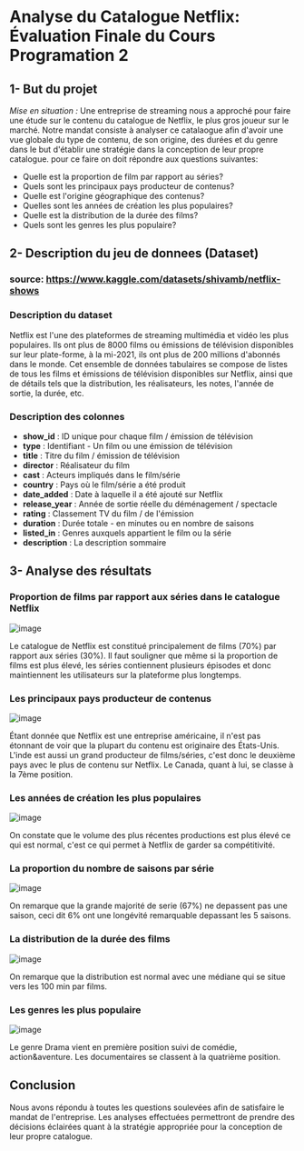 # Analyse du Catalogue Netflix: Évaluation Finale du Cours Programation 2
## 1- But du projet
*Mise en situation :* Une entreprise de streaming nous a approché pour faire une étude sur le contenu du catalogue de Netflix, le plus gros joueur sur le marché. Notre mandat consiste à analyser ce catalaogue afin d'avoir une vue globale du type de contenu, de son origine, des durées et du genre dans le but d'établir une stratégie dans la conception de leur propre catalogue. pour ce faire on doit répondre aux questions suivantes:
- Quelle est la proportion de film par rapport au séries?
- Quels sont les principaux pays producteur de contenus? 
- Quelle est l'origine géographique des contenus?
- Quelles sont les années de création les plus populaires?
- Quelle est la distribution de la durée des films?
- Quels sont les genres les plus populaire?

## 2- Description du jeu de donnees (Dataset)
### source:  https://www.kaggle.com/datasets/shivamb/netflix-shows
### Description du dataset
Netflix est l'une des plateformes de streaming multimédia et vidéo les plus populaires. Ils ont plus de 8000 films ou émissions de télévision disponibles sur leur plate-forme, à la mi-2021, ils ont plus de 200 millions d'abonnés dans le monde. Cet ensemble de données tabulaires se compose de listes de tous les films et émissions de télévision disponibles sur Netflix, ainsi que de détails tels que la distribution, les réalisateurs, les notes, l'année de sortie, la durée, etc.
### Description des colonnes
- **show_id** : ID unique pour chaque film / émission de télévision
- **type** : Identifiant - Un film ou une émission de télévision
- **title** : Titre du film / émission de télévision
- **director** : Réalisateur du film
- **cast** : Acteurs impliqués dans le film/série
- **country** : Pays où le film/série a été produit
- **date_added** : Date à laquelle il a été ajouté sur Netflix
- **release_year** : Année de sortie réelle du déménagement / spectacle
- **rating** : Classement TV du film / de l'émission
- **duration** : Durée totale - en minutes ou en nombre de saisons
- **listed_in** : Genres auxquels appartient le film ou la série
- **description** : La description sommaire

## 3- Analyse des résultats
### Proportion de films par rapport aux séries dans le catalogue Netflix
![image](https://user-images.githubusercontent.com/116452605/197362470-c9b0883e-e00e-4e26-bbd3-f45e807cce1a.png)

Le catalogue de Netflix est constitué principalement de films (70%) par rapport aux séries (30%). Il faut souligner que même si la proportion de films est plus élevé, les séries contiennent plusieurs épisodes et donc maintiennent les utilisateurs sur la plateforme plus longtemps.

### Les principaux pays producteur de contenus
![image](https://user-images.githubusercontent.com/116452605/197362656-b00d0e14-244f-4fb6-ab54-b18ed69536ac.png)

Étant donnée que Netflix est une entreprise américaine, il n'est pas étonnant de voir que la plupart du contenu est originaire des États-Unis. L'inde est aussi un grand producteur de films/séries, c'est donc le deuxième pays avec le plus de contenu sur Netflix. Le Canada, quant à lui, se classe à la 7ème position.

###  Les années de création les plus populaires
![image](https://user-images.githubusercontent.com/116452605/197362864-546a7465-40d8-4349-affe-a57519020f32.png)

On constate que le volume des plus récentes productions est plus élevé ce qui est normal, c'est ce qui permet à Netflix de garder sa compétitivité.

### La proportion du nombre de saisons par série
![image](https://user-images.githubusercontent.com/116452605/197362984-93501dee-7d2e-484a-b5aa-8fe37781a4cf.png)

On remarque que la grande majorité de serie (67%) ne depassent pas une saison, ceci dit 6% ont une longévité remarquable depassant les 5 saisons.

### La distribution de la durée des films
![image](https://user-images.githubusercontent.com/116452605/197362990-3d10b879-ae63-496f-88b0-90be0a1dad89.png)

On remarque que la distribution est normal avec une médiane qui se situe vers les 100 min par films.

### Les genres les plus populaire
![image](https://user-images.githubusercontent.com/116452605/197363029-6192688e-eb02-467e-b7c3-65c0bf357bb4.png)

Le genre Drama vient en première position suivi de comédie, action&aventure. Les documentaires se classent à la quatrième position.

## Conclusion
Nous avons répondu à toutes les questions soulevées afin de satisfaire le mandat de l'entreprise. Les analyses effectuées permettront de prendre des décisions éclairées quant à la stratégie appropriée pour la conception de leur propre catalogue.
